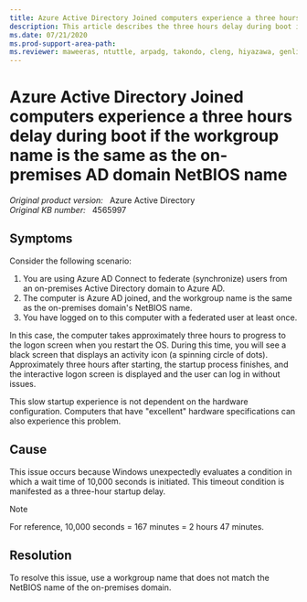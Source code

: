 ```yaml
---
title: Azure Active Directory Joined computers experience a three hours delay during boot if the workgroup name is the same as the on-premises AD domain NetBIOS name
description: This article describes the three hours delay during boot if the workgroup name is the same as the on-premises AD domain NetBIOS name.
ms.date: 07/21/2020
ms.prod-support-area-path: 
ms.reviewer: maweeras, ntuttle, arpadg, takondo, cleng, hiyazawa, genli
---
```

# Azure Active Directory Joined computers experience a three hours delay during boot if the workgroup name is the same as the on-premises AD domain NetBIOS name

_Original product version:_ &nbsp; Azure Active Directory  
_Original KB number:_ &nbsp; 4565997

## Symptoms  

Consider the following scenario:

1. You are using Azure AD Connect to federate (synchronize) users from an on-premises Active Directory domain to Azure AD.
2. The computer is Azure AD joined, and the workgroup name is the same as the on-premises domain's NetBIOS name.
3. You have logged on to this computer with a federated user at least once.

In this case, the computer takes approximately three hours to progress to the logon screen when you restart the OS. During this time, you will see a black screen that displays an activity icon (a spinning circle of dots). Approximately three hours after starting, the startup process finishes, and the interactive logon screen is displayed and the user can log in without issues.

This slow startup experience is not dependent on the hardware configuration. Computers that have "excellent" hardware specifications can also experience this problem.

## Cause

This issue occurs because Windows unexpectedly evaluates a condition in which a wait time of 10,000 seconds is initiated. This timeout condition is manifested as a three-hour startup delay.

> [!NOTE]
> For reference, 10,000 seconds = 167 minutes = 2 hours 47 minutes.

## Resolution

To resolve this issue, use a workgroup name that does not match the NetBIOS name of the on-premises domain.
